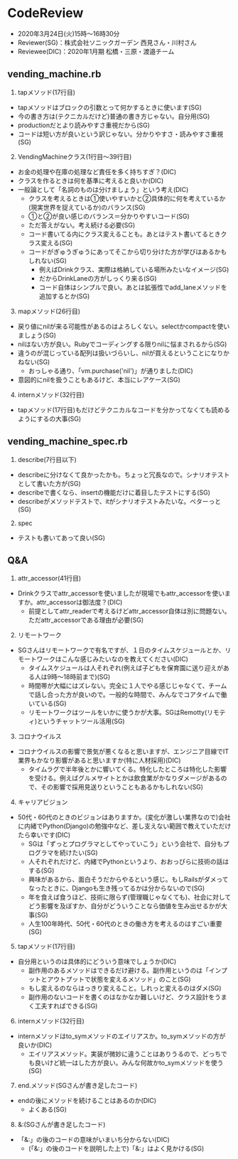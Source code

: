 # CodeReview
- 2020年3月24日(火)15時〜16時30分
- Reviewer(SG)：株式会社ソニックガーデン 西見さん・川村さん
- Reviewee(DIC)：2020年1月期 松橋・三原・渡邉チーム

## vending_machine.rb
1. tapメソッド(17行目)
- tapメソッドはブロックの引数とって何かするときに使います(SG)
- 今の書き方は(テクニカルだけど)普通の書き方じゃない。自分用(SG)
- productionだとより読みやすさ重視だから(SG)
- コードは短い方が良いという訳じゃない。分かりやすさ・読みやすさ重視(SG)

2. VendingMachineクラス(1行目〜39行目)
- お金の処理や在庫の処理など責任を多く持ちすぎ？(DIC)
- クラスを作るときは何を基準に考えると良いか(DIC)
- 一般論として「名詞のものは分けましょう」という考え(DIC)
  - クラスを考えるときは①使いやすいかと②具体的に何を考えているか(現実世界を捉えているか)のバランス(SG)
  - ①と②が良い感じのバランス＝分かりやすいコード(SG)
  - ただ答えがない。考え続ける必要(SG)
  - コード書いてる内にクラス変えることも。あとはテスト書いてるときクラス変える(SG)
  - コードがぎゅうぎゅうにあってそこから切り分けた方が学びはあるかもしれない(SG)
    - 例えばDrinkクラス、実際は格納している場所みたいなイメージ(SG)
    - だからDrinkLaneの方がしっくり来る(SG)
    - コード自体はシンプルで良い。あとは拡張性でadd_laneメソッドを追加するとか(SG)

3. mapメソッド(26行目)
- 戻り値にnilが来る可能性があるのはよろしくない。selectかcompactを使いましょう(SG)
- nilはない方が良い。Rubyでコーディングする限りnilに悩まされるから(SG)
- 違うのが混じっている配列は扱いづらいし、nilが買えるということになりかねない(SG)
  - おっしゃる通り、「vm.purchase('nil')」が通りました(DIC)
- 意図的にnilを扱うこともあるけど、本当にレアケース(SG)

4. internメソッド(32行目)
- tapメソッド(17行目)もだけどテクニカルなコードを分かってなくても読めるようにするの大事(SG)

## vending_machine_spec.rb
1. describe(7行目以下)
- describeに分けなくて良かったかも。ちょっと冗長なので。シナリオテストとして書いた方が(SG)
- describeで書くなら、insertの機能だけに着目したテストにする(SG)
- describeがメソッドテストで、itがシナリオテストみたいな。ベターっと(SG)

2. spec
- テストも書いてあって良い(SG)

## Q&A
1. attr_accessor(41行目)
- Drinkクラスでattr_accessorを使いましたが現場でもattr_accessorを使いますか。attr_accessorは御法度？(DIC)
  - 前提としてattr_readerで考えるけどattr_accessor自体は別に問題ない。ただattr_accessorである理由が必要(SG)

2. リモートワーク
- SGさんはリモートワークで有名ですが、１日のタイムスケジュールとか、リモートワークはこんな感じみたいなのを教えてください(DIC)
  - タイムスケジュールは人それぞれ(例えば子どもを保育園に送り迎えがある人は9時〜18時前まで)(SG)
  - 時間帯が大幅にはズレない。完全に１人でやる感じじゃなくて、チームで話し合った方が良いので。一般的な時間で、みんなでコアタイムで働いている(SG)
  - リモートワークはツールをいかに使うかが大事。SGはRemotty(リモティ)というチャットツール活用(SG)

3. コロナウイルス
- コロナウイルスの影響で景気が悪くなると思いますが、エンジニア目線でIT業界もかなり影響があると思いますか(特に人材採用)(DIC)
  - タイムラグで半年後とかに響いてくる。特化したところは特化した影響を受ける。例えばグルメサイトとかは飲食業がかなりダメージがあるので、その影響で採用見送りということもあるかもしれない(SG)

4. キャリアビジョン
- 50代・60代のときのビジョンはありますか。(変化が激しい業界なので)会社に内緒でPython(Django)の勉強中など、差し支えない範囲で教えていただけたら幸いです(DIC)
  - SGは「ずっとプログラマとしてやっていこう」という会社で、自分もプログラマを続けたい(SG)
  - 人それぞれだけど、内緒でPythonというより、おおっぴらに技術の話はする(SG)
  - 興味があるから、面白そうだからやるという感じ。もしRailsがダメってなったときに、Djangoも生き残ってるかは分からないので(SG)
  - 年を食えば食うほど、技術に限らず(管理職じゃなくても)、社会に対してどう影響を及ぼすか、自分がどういうことなら価値を生み出せるかが大事(SG)
  - 人生100年時代、50代・60代のときの働き方を考えるのはすごい重要(SG)

5. tapメソッド(17行目)
- 自分用というのは具体的にどういう意味でしょうか(DIC)
  - 副作用のあるメソッドはできるだけ避ける。副作用というのは「インプットとアウトプットで状態を変えるメソッド」のこと(SG)
  - もし変えるのならはっきり変えること。しれっと変えるのはダメ(SG)
  - 副作用のないコードを書くのはなかなか難しいけど、クラス設計をうまく工夫すればできる(SG)

6. internメソッド(32行目)
- internメソッドはto_symメソッドのエイリアスか。to_symメソッドの方が良いか(DIC)
  - エイリアスメソッド。実装が微妙に違うことはありうるので、どっちでも良いけど統一はした方が良い。みんな何故かto_symメソッドを使う(SG)

7. end.メソッド(SGさんが書き足したコード)
- endの後にメソッドを続けることはあるのか(DIC)
  - よくある(SG)

8. &:(SGさんが書き足したコード)
- 「&:」の後のコードの意味がいまいち分からない(DIC)
  - (「&:」の後のコードを説明した上で)「&:」はよく見かける(SG)
